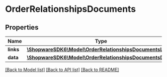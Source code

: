 # OrderRelationshipsDocuments

## Properties
Name | Type | Description | Notes
------------ | ------------- | ------------- | -------------
**links** | [**\ShopwareSDK6\Model\OrderRelationshipsDocumentsLinks**](OrderRelationshipsDocumentsLinks.md) |  | [optional] 
**data** | [**\ShopwareSDK6\Model\OrderRelationshipsDocumentsData[]**](OrderRelationshipsDocumentsData.md) |  | [optional] 

[[Back to Model list]](../../README.md#documentation-for-models) [[Back to API list]](../../README.md#documentation-for-api-endpoints) [[Back to README]](../../README.md)

